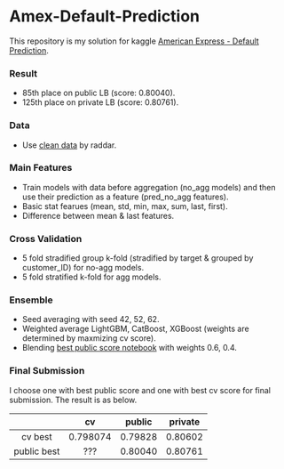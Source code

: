 # Amex-Default-Prediction
This repository is my solution for kaggle [American Express - Default Prediction](https://www.kaggle.com/competitions/amex-default-prediction).

### Result
- 85th place on public LB (score: 0.80040). 
- 125th place on private LB (score: 0.80761).

### Data
- Use [clean data](https://www.kaggle.com/datasets/raddar/amex-data-integer-dtypes-parquet-format) by raddar.

### Main Features
- Train models with data before aggregation (no_agg models) and then use their prediction as a feature (pred_no_agg features).
- Basic stat fearues (mean, std, min, max, sum, last, first).
- Difference between mean & last features.

### Cross Validation
- 5 fold stradified group k-fold (stradified by target & grouped by customer_ID) for no-agg models.
- 5 fold stratified k-fold for agg models.

### Ensemble
- Seed averaging with seed 42, 52, 62.
- Weighted average LightGBM, CatBoost, XGBoost (weights are determined by maxmizing cv score).
- Blending [best public score notebook](https://www.kaggle.com/code/hikarutabata/exponential-ensemble) with weights 0.6, 0.4.

### Final Submission
I choose one with best public score and one with best cv score for final submission.
The result is as below.

||cv|public|private|
|:---:|:---:|:---:|:---:|
|cv best|0.798074|0.79828|0.80602|
|public best|???|0.80040|0.80761|